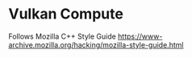 # Vulkan Compute

Follows Mozilla C++ Style Guide https://www-archive.mozilla.org/hacking/mozilla-style-guide.html
